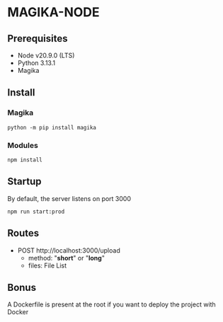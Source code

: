 # MAGIKA-NODE

## Prerequisites
- Node v20.9.0 (LTS)
- Python 3.13.1
- Magika

## Install

### Magika
```
python -m pip install magika
```

### Modules
```
npm install
```

## Startup
By default, the server listens on port 3000
```
npm run start:prod
```

## Routes
* POST http://localhost:3000/upload
  * method: "**short**" or "**long**"
  * files: File List

## Bonus
A Dockerfile is present at the root if you want to deploy the project with Docker